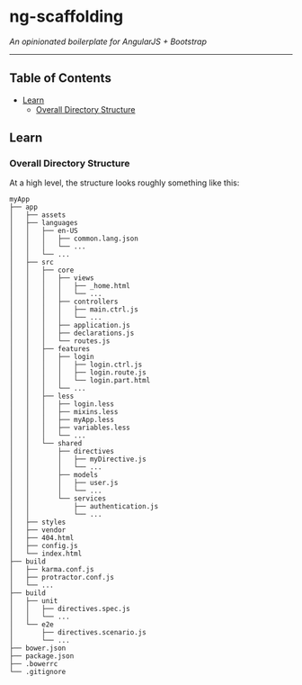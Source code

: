 # ng-scaffolding

*An opinionated boilerplate for AngularJS + Bootstrap*

___

## Table of Contents

- [Learn](#learn)
    - [Overall Directory Structure](#overall-directory-structure)

## Learn

### Overall Directory Structure

At a high level, the structure looks roughly something like this:

```
myApp
├── app
│   ├── assets
│   ├── languages
│   │   ├── en-US
│   │   │   ├── common.lang.json
│   │   │   └── ...
│   │   └── ...
│   ├── src
│   │   ├── core
│   │   │   ├── views
│   │   │   │   ├── _home.html
│   │   │   │   └── ...
│   │   │   ├── controllers
│   │   │   │   ├── main.ctrl.js
│   │   │   │   └── ...
│   │   │   ├── application.js
│   │   │   ├── declarations.js
│   │   │   └── routes.js
│   │   ├── features
│   │   │   ├── login
│   │   │   │   ├── login.ctrl.js
│   │   │   │   ├── login.route.js
│   │   │   │   └── login.part.html
│   │   │   └── ...
│   │   ├── less
│   │   │   ├── login.less
│   │   │   ├── mixins.less
│   │   │   ├── myApp.less
│   │   │   ├── variables.less
│   │   │   └── ...
│   │   └── shared
│   │       ├── directives
│   │       │   ├── myDirective.js
│   │       │   └── ...
│   │       ├── models
│   │       │   ├── user.js
│   │       │   └── ...
│   │       └── services
│   │           ├── authentication.js
│   │           └── ...
│   ├── styles
│   ├── vendor
│   ├── 404.html
│   ├── config.js
│   └── index.html
├── build
│   ├── karma.conf.js
│   ├── protractor.conf.js
│   └── ...
├── build
│   ├── unit
│   │   ├── directives.spec.js
│   │   └── ...
│   └── e2e
│       ├── directives.scenario.js
│       └── ...
├── bower.json
├── package.json
├── .bowerrc
└── .gitignore
```